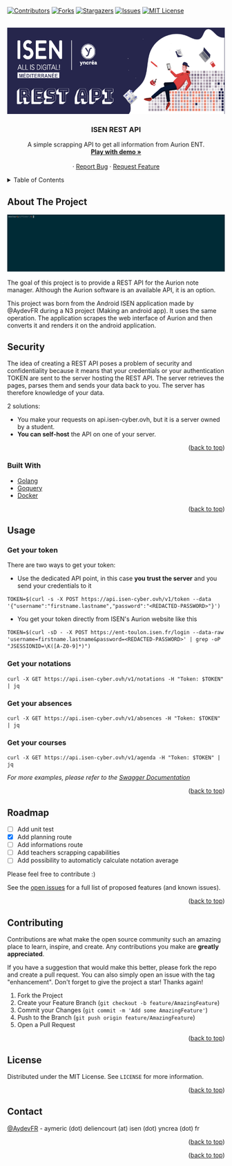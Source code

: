 <div id="top"></div>

<!-- PROJECT SHIELDS -->
<!--
*** I'm using markdown "reference style" links for readability.
*** Reference links are enclosed in brackets [ ] instead of parentheses ( ).
*** See the bottom of this document for the declaration of the reference variables
*** for contributors-url, forks-url, etc. This is an optional, concise syntax you may use.
*** https://www.markdownguide.org/basic-syntax/#reference-style-links
-->

[![Contributors][contributors-shield]][contributors-url]
[![Forks][forks-shield]][forks-url]
[![Stargazers][stars-shield]][stars-url]
[![Issues][issues-shield]][issues-url]
[![MIT License][license-shield]][license-url]

<!-- PROJECT LOGO -->
<br />
<div align="center">
  <a href="https://github.com/AYDEV-FR/ISEN-API">
    <img src="images/header.jpg" alt="Logo" height="200">
  </a>

<h3 align="center">ISEN REST API</h3>

  <p align="center">
    A simple scrapping API to get all information from Aurion ENT.
    <br />
    <a href="https://api.isen-cyber.ovh"><strong>Play with demo »</strong></a>
    <br />
    <br />
    ·
    <a href="https://github.com/AYDEV-FR/ISEN-API/issues">Report Bug</a>
    ·
    <a href="https://github.com/AYDEV-FR/ISEN-API/issues">Request Feature</a>
  </p>
</div>

<!-- TABLE OF CONTENTS -->
<details>
  <summary>Table of Contents</summary>
  <ol>
    <li>
      <a href="#about-the-project">About The Project</a>
      <ul>
        <li><a href="#security">Security concerns</a></li>
        <li><a href="#built-with">Built With</a></li>
      </ul>
    </li>
    <li><a href="#usage">Usage</a></li>
    <li><a href="#roadmap">Roadmap</a></li>
    <li><a href="#contributing">Contributing</a></li>
    <li><a href="#license">License</a></li>
    <li><a href="#contact">Contact</a></li>
  </ol>
</details>

<!-- ABOUT THE PROJECT -->

## About The Project

[![Product Name Screen Shot][product-screenshot]](https://example.com)

The goal of this project is to provide a REST API for the Aurion note manager. Although the Aurion software is an available API, it is an option.

This project was born from the Android ISEN application made by @AydevFR during a N3 project (Making an android app). It uses the same operation. The application scrapes the web interface of Aurion and then converts it and renders it on the android application.

## Security

The idea of creating a REST API poses a problem of security and confidentiality because it means that your credentials or your authentication TOKEN are sent to the server hosting the REST API. The server retrieves the pages, parses them and sends your data back to you. The server has therefore knowledge of your data.

2 solutions:

- You make your requests on api.isen-cyber.ovh, but it is a server owned by a student.
- **You can self-host** the API on one of your server.

<p align="right">(<a href="#top">back to top</a>)</p>

### Built With

- [Golang](https://go.dev/)
- [Goquery](https://github.com/PuerkitoBio/goquery)
- [Docker](https://www.docker.com)

<p align="right">(<a href="#top">back to top</a>)</p>

<!-- USAGE EXAMPLES -->

## Usage

### Get your token

There are two ways to get your token:

- Use the dedicated API point, in this case **you trust the server** and you send your credentials to it

```
TOKEN=$(curl -s -X POST https://api.isen-cyber.ovh/v1/token --data '{"username":"firstname.lastname","password":"<REDACTED-PASSWORD>"}')
```

- You get your token directly from ISEN's Aurion website like this

```
TOKEN=$(curl -sD - -X POST https://ent-toulon.isen.fr/login --data-raw 'username=firstname.lastname&password=<REDACTED-PASSWORD>' | grep -oP "JSESSIONID=\K([A-Z0-9]*)")
```

### Get your notations

```
curl -X GET https://api.isen-cyber.ovh/v1/notations -H "Token: $TOKEN" | jq
```

### Get your absences

```
curl -X GET https://api.isen-cyber.ovh/v1/absences -H "Token: $TOKEN" | jq
```

### Get your courses

```
curl -X GET https://api.isen-cyber.ovh/v1/agenda -H "Token: $TOKEN" | jq
```

_For more examples, please refer to the [Swagger Documentation](openapi.yml)_

<p align="right">(<a href="#top">back to top</a>)</p>

<!-- ROADMAP -->

## Roadmap

- [ ] Add unit test
- [x] Add planning route
- [ ] Add informations route
- [ ] Add teachers scrapping capabilities
- [ ] Add possibility to automaticly calculate notation average

Please feel free to contribute :)

See the [open issues](https://github.com/AYDEV-FR/ISEN-API/issues) for a full list of proposed features (and known issues).

<p align="right">(<a href="#top">back to top</a>)</p>

<!-- CONTRIBUTING -->

## Contributing

Contributions are what make the open source community such an amazing place to learn, inspire, and create. Any contributions you make are **greatly appreciated**.

If you have a suggestion that would make this better, please fork the repo and create a pull request. You can also simply open an issue with the tag "enhancement".
Don't forget to give the project a star! Thanks again!

1. Fork the Project
2. Create your Feature Branch (`git checkout -b feature/AmazingFeature`)
3. Commit your Changes (`git commit -m 'Add some AmazingFeature'`)
4. Push to the Branch (`git push origin feature/AmazingFeature`)
5. Open a Pull Request

<p align="right">(<a href="#top">back to top</a>)</p>

<!-- LICENSE -->

## License

Distributed under the MIT License. See `LICENSE` for more information.

<p align="right">(<a href="#top">back to top</a>)</p>

<!-- CONTACT -->

## Contact

[@AydevFR](https://twitter.com/AydevFR) - aymeric (dot) deliencourt (at) isen (dot) yncrea (dot) fr

<p align="right">(<a href="#top">back to top</a>)</p>

<p align="right">(<a href="#top">back to top</a>)</p>

<!-- MARKDOWN LINKS & IMAGES -->
<!-- https://www.markdownguide.org/basic-syntax/#reference-style-links -->

[contributors-shield]: https://img.shields.io/github/contributors/AYDEV-FR/ISEN-API.svg?style=for-the-badge
[contributors-url]: https://github.com/AYDEV-FR/ISEN-API/graphs/contributors
[forks-shield]: https://img.shields.io/github/forks/AYDEV-FR/ISEN-API.svg?style=for-the-badge
[forks-url]: https://github.com/AYDEV-FR/ISEN-API/network/members
[stars-shield]: https://img.shields.io/github/stars/AYDEV-FR/ISEN-API.svg?style=for-the-badge
[stars-url]: https://github.com/AYDEV-FR/ISEN-API/stargazers
[issues-shield]: https://img.shields.io/github/issues/AYDEV-FR/ISEN-API.svg?style=for-the-badge
[issues-url]: https://github.com/AYDEV-FR/ISEN-API/issues
[license-shield]: https://img.shields.io/github/license/AYDEV-FR/ISEN-API.svg?style=for-the-badge
[license-url]: https://github.com/AYDEV-FR/ISEN-API/blob/master/LICENSE
[product-screenshot]: images/demo.gif
